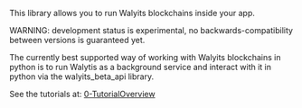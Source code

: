 This library allows you to run Walyits blockchains inside your app.

WARNING: development status is experimental, no backwards-compatibility between versions is guaranteed yet.

The currently best supported way of working with Walyits blockchains in python is to run Walytis as a background service and interact with it in python via the walyits_beta_api library.

See the tutorials at: [0-TutorialOverview](https://github.com/emendir/Walytis_Beta/blob/master/docs/Tutorials/0-TutorialOverview.md)
